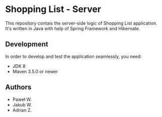 # Shopping List - Server

This repository contais the server-side logic of Shopping List application. It's written in Java with help of Spring Framework and Hibernate.

## Development

In order to develop and test the application seamlessly, you need:

* JDK 8
* Maven 3.5.0 or newer

## Authors

* Paweł W.
* Jakub W.
* Adrian Z.